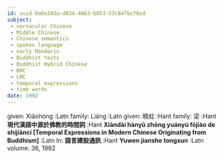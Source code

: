 ```yaml
---
id: uuid-0a6e34da-d834-4063-b853-57c847bc78cd
subject: 
 - vernacular Chinese
 - Middle Chinese
 - Chinese semantics
 - spoken language
 - early Mandarin
 - Buddhist texts
 - Buddhist Hybrid Chinese
 - BHC
 - LMC
 - temporal expressions
 - time words
date: 1992
---
```


given: Xiǎohóng :Latn
family: Liáng :Latn
given: 曉虹 :Hant
family: 梁 :Hant
**現代漢語中源於佛教的時間詞** :Hant
**Xiàndài hànyǔ zhōng yuányú fójiào de shíjiāncí [Temporal Expressions in Modern Chinese Originating from Buddhism]** :Latn
In: 
**語言建設通訊** :Hant
**Yuwen jianshe tongxun** :Latn
volume: 36, 1992